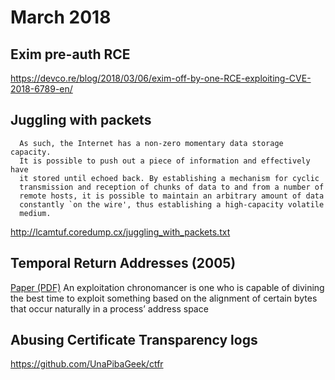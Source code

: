 # March 2018
## Exim pre-auth RCE
<https://devco.re/blog/2018/03/06/exim-off-by-one-RCE-exploiting-CVE-2018-6789-en/>

## Juggling with packets
	  As such, the Internet has a non-zero momentary data storage capacity.
	  It is possible to push out a piece of information and effectively have
	  it stored until echoed back. By establishing a mechanism for cyclic
	  transmission and reception of chunks of data to and from a number of
	  remote hosts, it is possible to maintain an arbitrary amount of data
	  constantly `on the wire', thus establishing a high-capacity volatile
	  medium.
<http://lcamtuf.coredump.cx/juggling_with_packets.txt>

## Temporal Return Addresses (2005)
[Paper (PDF)](http://www.hick.org/code/skape/papers/temporal-return-addresses.pdf)
	An exploitation chronomancer is one who is capable of divining the best time to
	exploit something based on the alignment of certain bytes that occur naturally
	in a process’ address space


## Abusing Certificate Transparency logs
<https://github.com/UnaPibaGeek/ctfr>

